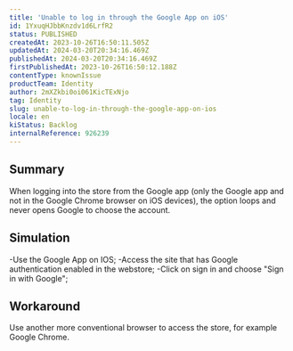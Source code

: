 ```yaml
---
title: 'Unable to log in through the Google App on iOS'
id: 1YxuqHJbbKnzdv1d6LrfR2
status: PUBLISHED
createdAt: 2023-10-26T16:50:11.505Z
updatedAt: 2024-03-20T20:34:16.469Z
publishedAt: 2024-03-20T20:34:16.469Z
firstPublishedAt: 2023-10-26T16:50:12.188Z
contentType: knownIssue
productTeam: Identity
author: 2mXZkbi0oi061KicTExNjo
tag: Identity
slug: unable-to-log-in-through-the-google-app-on-ios
locale: en
kiStatus: Backlog
internalReference: 926239
---
```


## Summary


When logging into the store from the Google app (only the Google app and not in the Google Chrome browser on iOS devices), the option loops and never opens Google to choose the account.


##

## Simulation


-Use the Google App on IOS;
-Access the site that has Google authentication enabled in the webstore;
-Click on sign in and choose "Sign in with Google";


##

## Workaround


Use another more conventional browser to access the store, for example Google Chrome.





